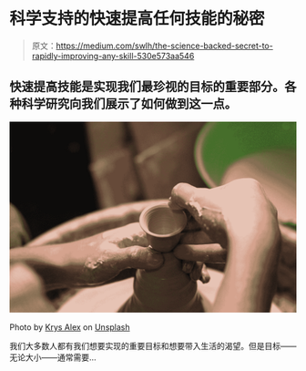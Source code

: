 # 科学支持的快速提高任何技能的秘密

> 原文：<https://medium.com/swlh/the-science-backed-secret-to-rapidly-improving-any-skill-530e573aa546>

## 快速提高技能是实现我们最珍视的目标的重要部分。各种科学研究向我们展示了如何做到这一点。

![](img/0c7432adbe17cad496c0de471f35adf1.png)

Photo by [Krys Alex](https://unsplash.com/@krysalex?utm_source=medium&utm_medium=referral) on [Unsplash](https://unsplash.com?utm_source=medium&utm_medium=referral)

我们大多数人都有我们想要实现的重要目标和想要带入生活的渴望。但是目标——无论大小——通常需要…